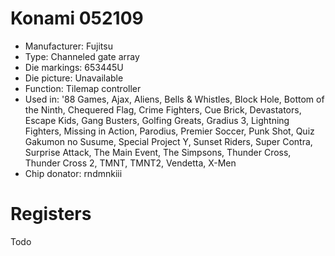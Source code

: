 # Konami 052109

 * Manufacturer: Fujitsu
 * Type: Channeled gate array
 * Die markings: 653445U
 * Die picture: Unavailable
 * Function: Tilemap controller
 * Used in: '88 Games, Ajax, Aliens, Bells & Whistles, Block Hole, Bottom of the Ninth, Chequered Flag, Crime Fighters, Cue Brick, Devastators, Escape Kids, Gang Busters, Golfing Greats, Gradius 3, Lightning Fighters, Missing in Action, Parodius, Premier Soccer, Punk Shot, Quiz Gakumon no Susume, Special Project Y, Sunset Riders, Super Contra, Surprise Attack, The Main Event, The Simpsons, Thunder Cross, Thunder Cross 2, TMNT, TMNT2, Vendetta, X-Men
 * Chip donator: rndmnkiii

# Registers

Todo
